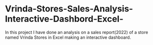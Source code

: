 # Vrinda-Stores-Sales-Analysis-Interactive-Dashbord-Excel-
In this project I have done an analysis on a sales report(2022) of a store named Vrinda Stores in Excel making an interactive dashboard.
